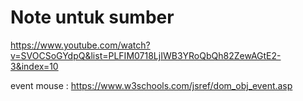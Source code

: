 # Note untuk sumber

<https://www.youtube.com/watch?v=SVOCSoGYdpQ&list=PLFIM0718LjIWB3YRoQbQh82ZewAGtE2-3&index=10>

event mouse : <https://www.w3schools.com/jsref/dom_obj_event.asp>
